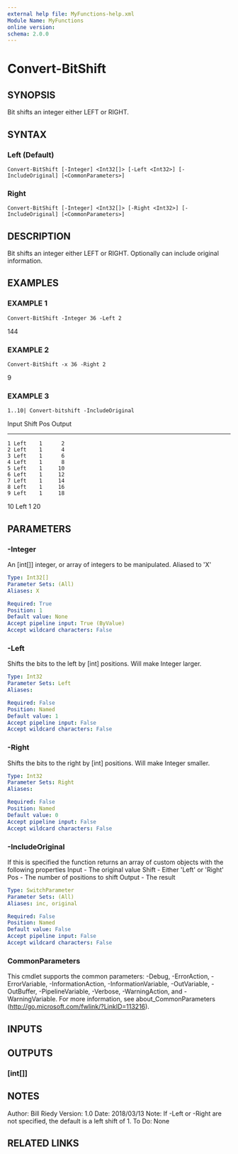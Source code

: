 ```yaml
---
external help file: MyFunctions-help.xml
Module Name: MyFunctions
online version:
schema: 2.0.0
---
```


# Convert-BitShift

## SYNOPSIS
Bit shifts an integer either LEFT or RIGHT.

## SYNTAX

### Left (Default)
```
Convert-BitShift [-Integer] <Int32[]> [-Left <Int32>] [-IncludeOriginal] [<CommonParameters>]
```

### Right
```
Convert-BitShift [-Integer] <Int32[]> [-Right <Int32>] [-IncludeOriginal] [<CommonParameters>]
```

## DESCRIPTION
Bit shifts an integer either LEFT or RIGHT.
Optionally can include original information.

## EXAMPLES

### EXAMPLE 1
```
Convert-BitShift -Integer 36 -Left 2
```

144

### EXAMPLE 2
```
Convert-BitShift -x 36 -Right 2
```

9

### EXAMPLE 3
```
1..10| Convert-bitshift -IncludeOriginal
```

Input Shift Pos Output
----- ----- --- ------
    1 Left    1      2
    2 Left    1      4
    3 Left    1      6
    4 Left    1      8
    5 Left    1     10
    6 Left    1     12
    7 Left    1     14
    8 Left    1     16
    9 Left    1     18
   10 Left    1     20

## PARAMETERS

### -Integer
An \[int\[\]\] integer, or array of integers to be manipulated.
Aliased to 'X'

```yaml
Type: Int32[]
Parameter Sets: (All)
Aliases: X

Required: True
Position: 1
Default value: None
Accept pipeline input: True (ByValue)
Accept wildcard characters: False
```

### -Left
Shifts the bits to the left by \[int\] positions.
Will make Integer larger.

```yaml
Type: Int32
Parameter Sets: Left
Aliases:

Required: False
Position: Named
Default value: 1
Accept pipeline input: False
Accept wildcard characters: False
```

### -Right
Shifts the bits to the right by \[int\] positions.
Will make Integer smaller.

```yaml
Type: Int32
Parameter Sets: Right
Aliases:

Required: False
Position: Named
Default value: 0
Accept pipeline input: False
Accept wildcard characters: False
```

### -IncludeOriginal
If this is specified the function returns an array of custom objects with the following properties
Input    - The original value
Shift    - Either 'Left' or 'Right'
Pos      - The number of positions to shift
Output   - The result

```yaml
Type: SwitchParameter
Parameter Sets: (All)
Aliases: inc, original

Required: False
Position: Named
Default value: False
Accept pipeline input: False
Accept wildcard characters: False
```

### CommonParameters
This cmdlet supports the common parameters: -Debug, -ErrorAction, -ErrorVariable, -InformationAction, -InformationVariable, -OutVariable, -OutBuffer, -PipelineVariable, -Verbose, -WarningAction, and -WarningVariable.
For more information, see about_CommonParameters (http://go.microsoft.com/fwlink/?LinkID=113216).

## INPUTS

## OUTPUTS

### [int[]]

## NOTES
Author:     Bill Riedy
Version:    1.0
Date:       2018/03/13
Note:       If -Left or -Right are not specified, the default is a left shift of 1.
To Do:      None

## RELATED LINKS
